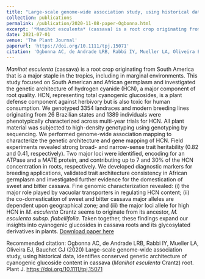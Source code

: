 ```yaml
---
title: "Large-scale genome-wide association study, using historical data, identifies conserved genetic architecture of cyanogenic glucoside content in cassava (*Manihot esculenta* Crantz) root"
collection: publications
permalink: /publication/2020-11-08-paper-Ogbonna.html
excerpt: '*Manihot esculenta* (cassava) is a root crop originating from South America that is a major staple in the tropics, including in marginal environments. This study focused on South American and African germplasm and investigated the genetic architecture of hydrogen cyanide (HCN), a major component of root quality. HCN, representing total cyanogenic glucosides, is a plant defense component against herbivory but is also toxic for human consumption. We genotyped 3354 landraces and modern breeding lines originating from 26 Brazilian states and 1389 individuals were phenotypically characterized across multi-year trials for HCN. All plant material was subjected to high-density genotyping using genotyping by sequencing. We performed genome-wide association mapping to characterize the genetic architecture and gene mapping of HCN. Field experiments revealed strong broad- and narrow-sense trait heritability (0.82 and 0.41, respectively). Two major loci were identified, encoding for an ATPase and a MATE protein, and contributing up to 7 and 30% of the HCN concentration in roots, respectively. We developed diagnostic markers for breeding applications, validated trait architecture consistency in African germplasm and investigated further evidence for the domestication of sweet and bitter cassava. Fine genomic characterization revealed: (i) the major role played by vacuolar transporters in regulating HCN content; (ii) the co-domestication of sweet and bitter cassava major alleles are dependent upon geographical zone; and (iii) the major loci allele for high HCN in *M. esculenta* Crantz seems to originate from its ancestor, *M. esculenta subsp. flabellifolia*. Taken together, these findings expand our insights into cyanogenic glucosides in cassava roots and its glycosylated devatives in plants.'
date: 2021-07-01
venue: 'The Plant Journal'
paperurl: 'https://doi.org/10.1111/tpj.15071'
citation: 'Ogbonna AC, de Andrade LRB, Rabbi IY, Mueller LA, Oliveira EJ, Bauchet GJ (2020) Large-scale genome-wide association study, using historical data, identifies conserved genetic architecture of cyanogenic glucoside content in cassava (*Manihot esculenta* Crantz) root. Plant J. https://doi.org/10.1111/tpj.15071'
---
```

*Manihot esculenta* (cassava) is a root crop originating from South America that is a major staple in the tropics, including in marginal environments. This study focused on South American and African germplasm and investigated the genetic architecture of hydrogen cyanide (HCN), a major component of root quality. HCN, representing total cyanogenic glucosides, is a plant defense component against herbivory but is also toxic for human consumption. We genotyped 3354 landraces and modern breeding lines originating from 26 Brazilian states and 1389 individuals were phenotypically characterized across multi-year trials for HCN. All plant material was subjected to high-density genotyping using genotyping by sequencing. We performed genome-wide association mapping to characterize the genetic architecture and gene mapping of HCN. Field experiments revealed strong broad- and narrow-sense trait heritability (0.82 and 0.41, respectively). Two major loci were identified, encoding for an ATPase and a MATE protein, and contributing up to 7 and 30% of the HCN concentration in roots, respectively. We developed diagnostic markers for breeding applications, validated trait architecture consistency in African germplasm and investigated further evidence for the domestication of sweet and bitter cassava. Fine genomic characterization revealed: (i) the major role played by vacuolar transporters in regulating HCN content; (ii) the co-domestication of sweet and bitter cassava major alleles are dependent upon geographical zone; and (iii) the major loci allele for high HCN in *M. esculenta* Crantz seems to originate from its ancestor, *M. esculenta subsp. flabellifolia*. Taken together, these findings expand our insights into cyanogenic glucosides in cassava roots and its glycosylated derivatives in plants.
[Download paper here](https://doi.org/10.1111/tpj.15071)

Recommended citation: Ogbonna AC, de Andrade LRB, Rabbi IY, Mueller LA, Oliveira EJ, Bauchet GJ (2020) Large-scale genome-wide association study, using historical data, identifies conserved genetic architecture of cyanogenic glucoside content in cassava (*Manihot esculenta* Crantz) root. Plant J. https://doi.org/10.1111/tpj.15071
